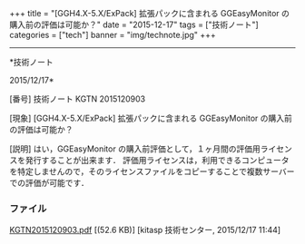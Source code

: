 ﻿+++
title = "[GGH4.X-5.X/ExPack] 拡張パックに含まれる GGEasyMonitor の購入前の評価は可能か？"
date = "2015-12-17"
tags = ["技術ノート"]
categories = ["tech"]
banner = "img/technote.jpg"
+++

-----------------------------------------------------------------------------------------------------------------------------

*技術ノート

2015/12/17*


[番号]
技術ノート KGTN 2015120903

[現象]
[GGH4.X-5.X/ExPack] 拡張パックに含まれる GGEasyMonitor
の購入前の評価は可能か？

[説明]
はい，GGEasyMonitor
の購入前評価として，１ヶ月間の評価用ライセンスを発行することが出来ます．
評価用ライセンスは，利用できるコンピュータを特定しませんので，そのライセンスファイルをコピーすることで複数サーバーでの評価が可能です．


### ファイル

 
 


[KGTN2015120903.pdf](http://techreport.kitasp.net/attachments/download/2377/KGTN2015120903.pdf)
 [(52.6 KB)] [kitasp 技術センター, 2015/12/17
11:44]


 


 

